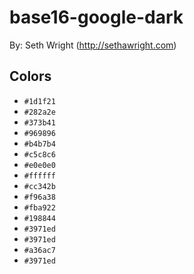 # base16-google-dark

By: Seth Wright (http://sethawright.com)

## Colors

* `#1d1f21`
* `#282a2e`
* `#373b41`
* `#969896`
* `#b4b7b4`
* `#c5c8c6`
* `#e0e0e0`
* `#ffffff`
* `#cc342b`
* `#f96a38`
* `#fba922`
* `#198844`
* `#3971ed`
* `#3971ed`
* `#a36ac7`
* `#3971ed`
